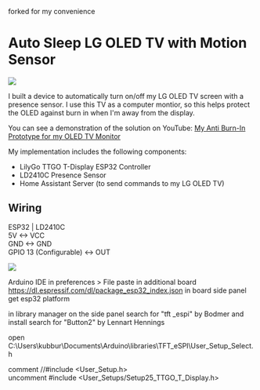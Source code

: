 forked for my convenience

# Auto Sleep LG OLED TV with Motion Sensor
![](images/Prototype_Case.jpg)

I built a device to automatically turn on/off my LG OLED TV screen with a presence sensor. I use this TV as a computer montior, so this helps protect the OLED against burn in when I'm away from the display.

You can see a demonstration of the solution on YouTube: [My Anti Burn-In Prototype for my OLED TV Monitor](https://youtu.be/76wAEJOdBq8)

My implementation includes the following components:
- LilyGo TTGO T-Display ESP32 Controller
- LD2410C Presence Sensor
- Home Assistant Server (to send commands to my LG OLED TV) 

## Wiring
ESP32  |  LD2410C   
5V      <-> VCC  
GND     <-> GND  
GPIO 13 (Configurable)     <-> OUT  

![](images/OLED_Auto_Sleep_Wiring.jpg)


Arduino IDE
in preferences > File
paste in additional board  https://dl.espressif.com/dl/package_esp32_index.json 
in board side panel get esp32 platform

in library manager on the side panel
search for "tft _espi" by Bodmer and install
search for "Button2" by Lennart Hennings

open C:\Users\kubbur\Documents\Arduino\libraries\TFT_eSPI\User_Setup_Select.h

comment //#include <User_Setup.h>  
uncomment #include <User_Setups/Setup25_TTGO_T_Display.h>

